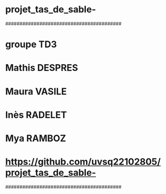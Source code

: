 # projet_tas_de_sable-
#########################################
# groupe TD3
# Mathis DESPRES
# Maura VASILE 
# Inès RADELET
# Mya RAMBOZ
# https://github.com/uvsq22102805/projet_tas_de_sable-
#########################################
